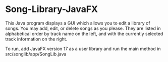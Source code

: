 # Song-Library-JavaFX
This Java program displays a GUI which allows you to edit a library of songs.
You may add, edit, or delete songs as you please.
They are listed in alphabetical order by track name on the left, and with the currently selected track information on the right.

To run, add JavaFX version 17 as a user library and run the main method in src/songlib/app/SongLib.java
